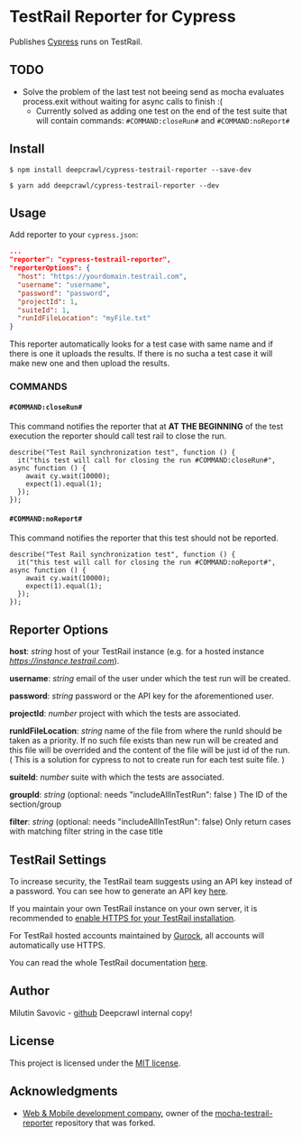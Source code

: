 # TestRail Reporter for Cypress

Publishes [Cypress](https://www.cypress.io/) runs on TestRail.

## TODO
* Solve the problem of the last test not beeing send as mocha evaluates process.exit without waiting for async calls to finish :(
  * Currently solved as adding one test on the end of the test suite that will contain commands: `#COMMAND:closeRun#` and `#COMMAND:noReport#`

## Install

```shell
$ npm install deepcrawl/cypress-testrail-reporter --save-dev
```

```shell
$ yarn add deepcrawl/cypress-testrail-reporter --dev
```

## Usage

Add reporter to your `cypress.json`:

```json
...
"reporter": "cypress-testrail-reporter",
"reporterOptions": {
  "host": "https://yourdomain.testrail.com",
  "username": "username",
  "password": "password",
  "projectId": 1,
  "suiteId": 1,
  "runIdFileLocation": "myFile.txt"
}
```

This reporter automatically looks for a test case with same name and if there is one it uploads the results. If there is no sucha a test case it will make new one and then upload the results.

### COMMANDS

#### `#COMMAND:closeRun#`

This command notifies the reporter  that at <b>AT THE BEGINNING</b> of the test execution the reporter should call test rail to close the run.

```
describe("Test Rail synchronization test", function () {
  it("this test will call for closing the run #COMMAND:closeRun#", async function () {
    await cy.wait(10000);
    expect(1).equal(1);
  });
});
```

#### `#COMMAND:noReport#`

This command notifies the reporter that this test should not be reported.

```
describe("Test Rail synchronization test", function () {
  it("this test will call for closing the run #COMMAND:noReport#", async function () {
    await cy.wait(10000);
    expect(1).equal(1);
  });
});
```

## Reporter Options

**host**: _string_ host of your TestRail instance (e.g. for a hosted instance _https://instance.testrail.com_).

**username**: _string_ email of the user under which the test run will be created.

**password**: _string_ password or the API key for the aforementioned user.

**projectId**: _number_ project with which the tests are associated.

**runIdFileLocation**: _string_ name of the file from where the runId should be taken as a priority. If no such file exists than new run will be created and this file will be overrided and the content of the file will be just id of the run. ( This is a solution for cypress to not to create run for each test suite file. )

**suiteId**: _number_ suite with which the tests are associated.

**groupId**: _string_ (optional: needs "includeAllInTestRun": false ) The ID of the section/group

**filter**: _string_ (optional: needs "includeAllInTestRun": false) Only return cases with matching filter string in the case title

## TestRail Settings

To increase security, the TestRail team suggests using an API key instead of a password. You can see how to generate an API key [here](http://docs.gurock.com/testrail-api2/accessing#username_and_api_key).

If you maintain your own TestRail instance on your own server, it is recommended to [enable HTTPS for your TestRail installation](http://docs.gurock.com/testrail-admin/admin-securing#using_https).

For TestRail hosted accounts maintained by [Gurock](http://www.gurock.com/), all accounts will automatically use HTTPS.

You can read the whole TestRail documentation [here](http://docs.gurock.com/).

## Author

Milutin Savovic - [github](https://github.com/mickosav)
Deepcrawl internal copy!

## License

This project is licensed under the [MIT license](/LICENSE.md).

## Acknowledgments

* [Web & Mobile development company](https://github.com/Vivify-Ideas), owner of the [mocha-testrail-reporter](https://github.com/Vivify-Ideas/cypress-testrail-reporter) repository that was forked.

